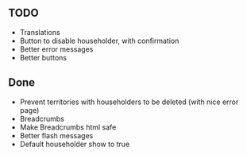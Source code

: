 TODO
----

- Translations
- Button to disable householder, with confirmation
- Better error messages
- Better buttons

## Done

- Prevent territories with householders to be deleted (with nice error page)
- Breadcrumbs
- Make Breadcrumbs html safe
- Better flash messages
- Default householder show to true
